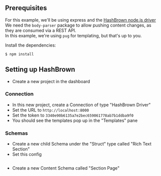## Prerequisites
For this example, we'll be using express and the [HashBrown node.js driver](https://github.com/Putaitu/hashbrown-cms-node-driver)
We need the `body-parser` package to allow pushing content changes, as they are consumed via a REST API.  
In this example, we're using `pug` for templating, but that's up to you.

Install the dependencies:

```bash
$ npm install
```

## Setting up HashBrown
- Create a new project in the dashboard  

### Connection
- In this new project, create a Connection of type "HashBrown Driver"
- Set the URL to `http://localhost:8000`
- Set the token to `3340e90b6135a7e2bec659061778ab7b1ddba9f0`
- You should see the templates pop up in the "Templates" pane

### Schemas
- Create a new child Schema under the "Struct" type called "Rich Text Section"
- Set this config
```
```

- Create a new Content Schema called "Section Page"

